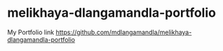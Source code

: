 # melikhaya-dlangamandla-portfolio
My Portfolio link https://github.com/mdlangamandla/melikhaya-dlangamandla-portfolio
